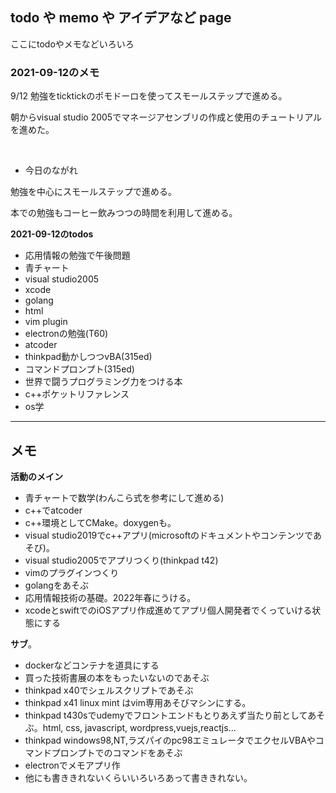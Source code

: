 ## todo や memo や アイデアなど page

ここにtodoやメモなどいろいろ

### 2021-09-12のメモ

9/12 勉強をticktickのポモドーロを使ってスモールステップで進める。

朝からvisual studio 2005でマネージアセンブリの作成と使用のチュートリアルを進めた。

<br />

- 今日のながれ

勉強を中心にスモールステップで進める。

本での勉強もコーヒー飲みつつの時間を利用して進める。


**2021-09-12のtodos**

- 応用情報の勉強で午後問題
- 青チャート
- visual studio2005
- xcode
- golang
- html
- vim plugin
- electronの勉強(T60)
- atcoder
- thinkpad動かしつつvBA(315ed)
- コマンドプロンプト(315ed)
- 世界で闘うプログラミング力をつける本
- c++ポケットリファレンス
- os学

***

## メモ
**活動のメイン**
- 青チャートで数学(わんこら式を参考にして進める)
- c++でatcoder
- c++環境としてCMake。doxygenも。
- visual studio2019でc++アプリ(microsoftのドキュメントやコンテンツであそび)。
- visual studio2005でアプリつくり(thinkpad t42)
- vimのプラグインつくり
- golangをあそぶ
- 応用情報技術の基礎。2022年春にうける。
- xcodeとswiftでのiOSアプリ作成進めてアプリ個人開発者でくっていける状態にする

**サブ**。
- dockerなどコンテナを道具にする
- 買った技術書展の本をもったいないのであそぶ
- thinkpad x40でシェルスクリプトであそぶ
- thinkpad x41 linux mint はvim専用あそびマシンにする。
- thinkpad t430sでudemyでフロントエンドもとりあえず当たり前としてあそぶ。html, css, javascript, wordpress,vuejs,reactjs...
- thinkpad windows98,NT,ラズパイのpc98エミュレータでエクセルVBAやコマンドプロンプトでのコマンドをあそぶ
- electronでメモアプリ作
- 他にも書ききれないくらいいろいろあって書ききれない。
 
 

